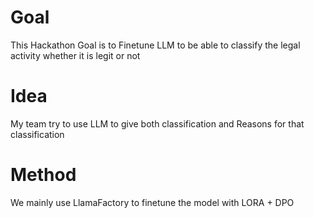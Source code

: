 # Goal
This Hackathon Goal is to Finetune LLM to be able to classify the legal activity whether it is legit or not
# Idea
My team try to use LLM to give both classification and Reasons for that classification
# Method
We mainly use LlamaFactory to finetune the model with LORA + DPO
